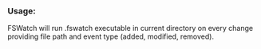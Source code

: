 ### Usage:

FSWatch will run .fswatch executable in current directory on every change providing file path and event type (added, modified, removed).
